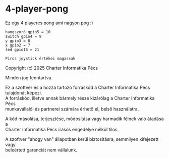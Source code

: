 # 4-player-pong
Ez egy 4 playeres pong ami nagyon pog :)

```pins
hangszoró gpio5 = 10
switch gpio4 = 9
y gpio3 = 8
x gpio2 = 7
led gpio15 = 21

Piros joystick értékei magassak  
```

Copyright (c) 2025 Charter Informatika Pécs

Minden jog fenntartva.

Ez a szoftver és a hozzá tartozó forráskód a Charter Informatika Pécs tulajdonát képezi.  
A forráskód, illetve annak bármely része kizárólag a Charter Informatika Pécs  
munkavállalói és partnerei számára érhető el, belső használatra.  

A kód másolása, terjesztése, módosítása vagy harmadik félnek való átadása a  
Charter Informatika Pécs írásos engedélye nélkül tilos.  

A szoftver "ahogy van" állapotban kerül biztosításra, semmilyen kifejezett vagy  
beleértett garanciát nem vállalunk.
